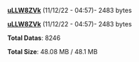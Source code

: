 [**uLLW8ZVk**](/data/uLLW8ZVk.txt) (11/12/22 - 04:57)- 2483 bytes

[**uLLW8ZVk**](/data/uLLW8ZVk.txt) (11/12/22 - 04:57)- 2483 bytes

**Total Datas**: 8246

**Total Size**: 48.08 MB / 48.1 MB